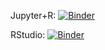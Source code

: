 

Jupyter+R: [![Binder](http://mybinder.org/badge_logo.svg)](http://mybinder.org/v2/gh/AlessandroRosi/LVM_assignment/master?filepath=latentvariableassignment.ipynb)

RStudio: [![Binder](http://mybinder.org/badge_logo.svg)](http://mybinder.org/v2/gh/AlessandroRosi/LVM_assignment/master?urlpath=rstudio)


